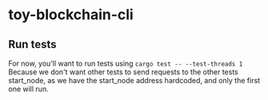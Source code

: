 # toy-blockchain-cli

## Run tests
For now, you'll want to run tests using `cargo test -- --test-threads 1`
Because we don't want other tests to send requests to the other tests start_node,
as we have the start_node address hardcoded, and only the first one will run.

## 